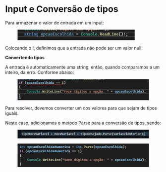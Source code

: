 # Input e Conversão de tipos

Para armazenar o valor de entrada em um input:

<figure><img src=".gitbook/assets/image (4) (1) (1) (1).png" alt=""><figcaption></figcaption></figure>

Colocando o !, definimos que a entrada não pode ser um valor null.

**Convertendo tipos**

A entrada é automaticamente uma string, então, quando comparamos a um inteiro, da erro. Conforme abaixo:

<figure><img src=".gitbook/assets/image (5) (1).png" alt=""><figcaption></figcaption></figure>

Para resolver, devemos converter um dos valores para que sejam de tipos iguais.

Neste caso, adicionamos  o metodo Parse para a conversão de tipos, sendo:

<figure><img src=".gitbook/assets/image (6).png" alt=""><figcaption></figcaption></figure>

<figure><img src=".gitbook/assets/image (7).png" alt=""><figcaption></figcaption></figure>
